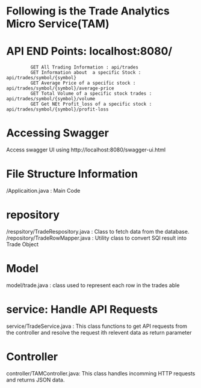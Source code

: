 # Following is the Trade Analytics Micro Service(TAM) 

# API END Points: localhost:8080/
             GET All Trading Information : api/trades
             GET Information about  a specific Stock : api/trades/symbol/{symbol}
             GET Average Price of a specific stock : api/trades/symbol/{symbol}/average-price
             GET Total Volume of a specific stock trades : api/trades/symbol/{symbol}/volume
             GET Get NEt Profit_loss of a specific stock : api/trades/symbol/{symbol}/profit-loss

# Accessing Swagger 
 Access swagger UI using http://localhost:8080/swagger-ui.html

 # File Structure Information
 /Applicaition.java : Main Code
# repository
 /respsitory/TradeRespository.java : Class to fetch data from the database.
 /repository/TradeRowMapper.java : Utility class to convert SQl result into Trade Object

 # Model
 model/trade.java : class used to represent each row in the trades able

 # service: Handle API Requests
 service/TradeService.java : This class functions to get API requests from the controller and resolve the request ith relevent data as return parameter

 # Controller
 controller/TAMController.java: This class handles incomming HTTP requests and returns JSON data.
 



